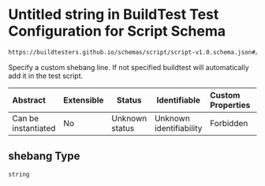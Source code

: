 # Untitled string in BuildTest Test Configuration for Script Schema

```txt
https://buildtesters.github.io/schemas/script/script-v1.0.schema.json#/properties/shebang
```

Specify a custom shebang line. If not specified buildtest will automatically add it in the test script.


| Abstract            | Extensible | Status         | Identifiable            | Custom Properties | Additional Properties | Access Restrictions | Defined In                                                                            |
| :------------------ | ---------- | -------------- | ----------------------- | :---------------- | --------------------- | ------------------- | ------------------------------------------------------------------------------------- |
| Can be instantiated | No         | Unknown status | Unknown identifiability | Forbidden         | Allowed               | none                | [script-v1.0.schema.json\*](../../out/script-v1.0.schema.json "open original schema") |

## shebang Type

`string`
